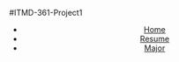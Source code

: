 #ITMD-361-Project1
<html lang="en">
<head>
  <meta charset="UTF-8">
  <title>Navigation</title>
</head>
<body>
  <header>
	<nav>
	  <ul>
	    <li><a href="README.md">Home</a></li>
	    <li><a href="Resume.html">Resume</a></li>
	    <li><a href="page2.html">Major</a></li>
	  </ul>
	</nav>
  </header>
</body>
</html>
